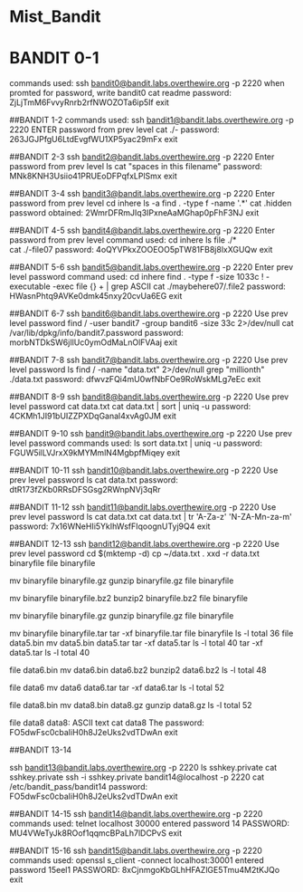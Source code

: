 # Mist_Bandit
# BANDIT 0-1
commands used:
ssh bandit0@bandit.labs.overthewire.org -p 2220
when promted for password, write bandit0 
cat readme
password: ZjLjTmM6FvvyRnrb2rfNWOZOTa6ip5If
exit

##BANDIT 1-2
commands used:
ssh bandit1@bandit.labs.overthewire.org -p 2220
ENTER password from prev level
cat ./-
password: 263JGJPfgU6LtdEvgfWU1XP5yac29mFx
exit

##BANDIT 2-3
ssh bandit2@bandit.labs.overthewire.org -p 2220
Enter password from prev level
ls
cat "spaces in this filename"
password: MNk8KNH3Usiio41PRUEoDFPqfxLPlSmx
exit

##BANDIT 3-4
ssh bandit3@bandit.labs.overthewire.org -p 2220
Enter password from prev level
cd inhere
ls -a
find . -type f -name '.*'
cat .hidden
password obtained: 2WmrDFRmJIq3IPxneAaMGhap0pFhF3NJ
exit

##BANDIT 4-5
ssh bandit4@bandit.labs.overthewire.org -p 2220
Enter password from prev level
command used:
cd inhere
ls
file ./*  
cat ./-file07
password: 4oQYVPkxZOOEOO5pTW81FB8j8lxXGUQw
exit

##BANDIT 5-6
ssh bandit5@bandit.labs.overthewire.org -p 2220
Enter prev level password
command used: 
cd inhere
find . -type f -size 1033c ! -executable -exec file {} + | grep ASCII
cat ./maybehere07/.file2
password: HWasnPhtq9AVKe0dmk45nxy20cvUa6EG
exit

##BANDIT 6-7
ssh bandit6@bandit.labs.overthewire.org -p 2220
Use prev level password
find / -user bandit7 -group bandit6 -size 33c 2>/dev/null
cat /var/lib/dpkg/info/bandit7.password
password: morbNTDkSW6jIlUc0ymOdMaLnOlFVAaj
exit

##BANDIT 7-8
ssh bandit7@bandit.labs.overthewire.org -p 2220
Use prev level password
ls
find / -name "data.txt" 2>/dev/null
grep "millionth" ./data.txt
password: dfwvzFQi4mU0wfNbFOe9RoWskMLg7eEc
exit

##BANDIT 8-9
ssh bandit8@bandit.labs.overthewire.org -p 2220
Use prev level password
cat data.txt
cat data.txt | sort | uniq -u
password: 4CKMh1JI91bUIZZPXDqGanal4xvAg0JM
exit



##BANDIT 9-10
ssh bandit9@bandit.labs.overthewire.org -p 2220
Use prev level password
commands used: 
ls
sort data.txt | uniq -u
password: FGUW5ilLVJrxX9kMYMmlN4MgbpfMiqey
exit



##BANDIT 10-11
ssh bandit10@bandit.labs.overthewire.org -p 2220
Use prev level password
ls
cat data.txt
password: dtR173fZKb0RRsDFSGsg2RWnpNVj3qRr


##BANDIT 11-12
ssh bandit11@bandit.labs.overthewire.org -p 2220
Use prev level password
ls
cat data.txt
cat data.txt | tr 'A-Za-z' 'N-ZA-Mn-za-m'
password: 7x16WNeHIi5YkIhWsfFIqoognUTyj9Q4
exit


##BANDIT 12-13
ssh bandit12@bandit.labs.overthewire.org -p 2220
Use prev level password
cd $(mktemp -d)
cp ~/data.txt .
xxd -r data.txt binaryfile
file binaryfile

mv binaryfile binaryfile.gz
gunzip binaryfile.gz
file binaryfile

mv binaryfile binaryfile.bz2
bunzip2 binaryfile.bz2
file binaryfile

mv binaryfile binaryfile.gz
gunzip binaryfile.gz
file binaryfile

mv binaryfile binaryfile.tar
tar -xf binaryfile.tar
file binaryfile
ls -l
total 36
file data5.bin
mv data5.bin data5.tar
tar -xf data5.tar
ls -l
total 40
tar -xf data5.tar
ls -l
total 40

file data6.bin
mv data6.bin data6.bz2
bunzip2 data6.bz2
ls -l
total 48

file data6
mv data6 data6.tar
tar -xf data6.tar
ls -l
total 52

file data8.bin
mv data8.bin data8.gz
gunzip data8.gz
ls -l
total 52

file data8
data8: ASCII text
cat data8
The password: FO5dwFsc0cbaIiH0h8J2eUks2vdTDwAn
exit

##BANDIT 13-14

ssh bandit13@bandit.labs.overthewire.org -p 2220
ls
sshkey.private
cat sshkey.private
ssh -i sshkey.private bandit14@localhost -p 2220
cat /etc/bandit_pass/bandit14
password: FO5dwFsc0cbaIiH0h8J2eUks2vdTDwAn
exit


##BANDIT 14-15
ssh bandit14@bandit.labs.overthewire.org -p 2220
commands used:
telnet localhost 30000
entered password 14
PASSWORD: MU4VWeTyJk8ROof1qqmcBPaLh7lDCPvS
exit


##BANDIT 15-16
ssh bandit15@bandit.labs.overthewire.org -p 2220
commands used: 
openssl s_client -connect localhost:30001
entered password 15eel1
PASSWORD: 8xCjnmgoKbGLhHFAZlGE5Tmu4M2tKJQo
exit







